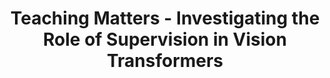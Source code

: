 ---
layout: projectlink
title: Teaching Matters - Investigating the Role of Supervision in Vision Transformers
excerpt: ViTs trained via different supervisions show diverse range of behaviors in their representations and downstream tasks.
code: https://github.com/mwalmer-umd/vit_analysis
paper: https://arxiv.org/abs/2212.03862
gif: vit.gif
conference: arXiv
authors: M. Walmer, S. Suri, K. Gupta, A. Shrivastava
link: https://www.cs.umd.edu/~sakshams/vit_analysis
---